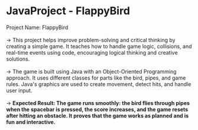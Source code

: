 # JavaProject - FlappyBird
Project Name: FlappyBird
<br>
<br>
 -> This project helps improve problem-solving and critical thinking by creating a simple game. It teaches how to handle game logic, collisions, and real-time events using code, encouraging logical thinking and creative solutions.
 <br>
 <br>
-> The game is built using Java with an Object-Oriented Programming approach. It uses different classes for parts like the bird, pipes, and game rules. Java's graphics are used to create movement, detect hits, and handle user input.
<br>
<br>
-> <b>Expected Result:<b>
The game runs smoothly: the bird flies through pipes when the spacebar is pressed, the score increases, and the game resets after hitting an obstacle. It proves that the game works as planned and is fun and interactive.
